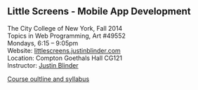 ## Little Screens - Mobile App Development
The City College of New York, Fall 2014  
Topics in Web Programming, Art #49552  
Mondays, 6:15 – 9:05pm  
Website: [littlescreens.justinblinder.com](http://littlescreens.justinblinder.com)  
Location: Compton Goethals Hall CG121  
Instructor: [Justin Blinder](http://justinblinder.com/)

[Course oultline and syllabus](https://github.com/jblinder/little-screens/wiki)  

